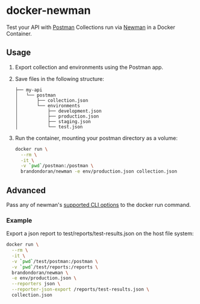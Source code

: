 # docker-newman

Test your API with [Postman](https://www.getpostman.com/) Collections run via [Newman](https://github.com/postmanlabs/newman) in a Docker Container.

## Usage

1. Export collection and environments using the Postman app.
1. Save files in the following structure:
    ```text
    ├── my-api
    │   └── postman
    │       ├── collection.json
    │       └── environments
    │           ├── development.json
    │           ├── production.json
    │           ├── staging.json
    │           └── test.json
    ```
1. Run the container, mounting your postman directory as a volume:

    ```bash
    docker run \
      --rm \
      -it \
      -v `pwd`/postman:/postman \
      brandondoran/newman -e env/production.json collection.json

    ```

## Advanced

Pass any of newman's [supported CLI options](https://www.npmjs.com/package/newman#cli-reporter-options) to the docker run command.

### Example

Export a json report to test/reports/test-results.json on the host file system:

```bash
docker run \
  --rm \
  -it \
  -v `pwd`/test/postman:/postman \
  -v `pwd`/test/reports:/reports \
  brandondoran/newman \
  -e env/production.json \
  --reporters json \
  --reporter-json-export /reports/test-results.json \
  collection.json
```
